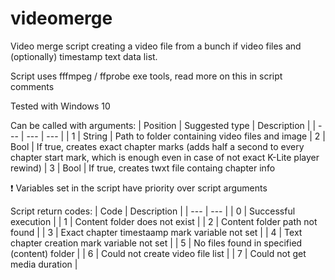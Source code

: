 # videomerge
Video merge script creating a video file from a bunch if video files and (optionally) timestamp text data list.

Script uses fffmpeg / ffprobe exe tools, read more on this in script comments

Tested with Windows 10

Can be called with arguments:
| Position | Suggested type | Description |
| --- | --- | --- |
| 1 | String | Path to folder containing video files and image
| 2 | Bool | If true, creates exact chapter marks (adds half a second to every chapter start mark, which is enough even in case of not exact K-Lite player rewind)
| 3 | Bool | If true, creates twxt file containg chapter info

:exclamation: Variables set in the script have priority over script arguments

Script return codes:
| Code | Description |
| --- | --- |
| 0 | Successful execution |
| 1 | Content folder does not exist |
| 2 | Content folder path not found |
| 3 | Exact chapter timestaamp mark variable not set |
| 4 | Text chapter creation mark variable not set |
| 5 | No files found in specified (content) folder |
| 6 | Could not create video file list |
| 7 | Could not get media duration |

